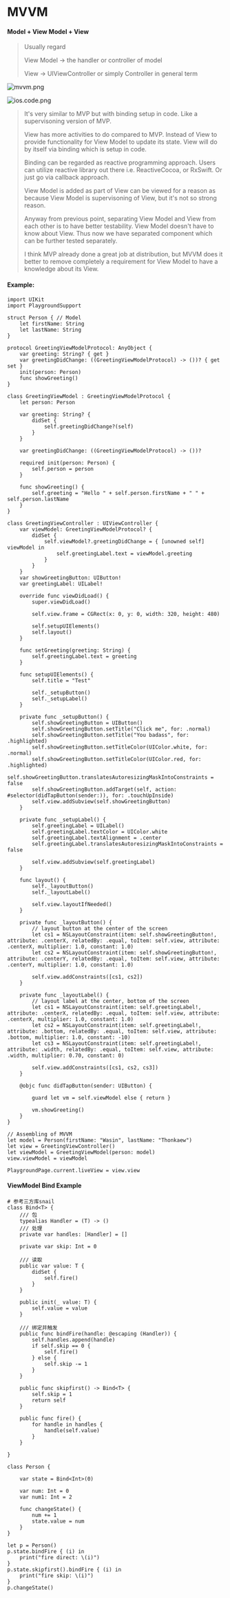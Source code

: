 # MVVM



#### Model + View Model + View

> Usually regard
>
> View Model -> the handler or controller of model
>
> View -> UIViewController or simply Controller in general term

![mvvm.png](https://github.com/ghostcrying/ThenNotes/blob/main/Assets/Construct/mvvm.png?raw=true)



![ios.code.png](https://github.com/ghostcrying/ThenNotes/blob/main/Assets/Construct/mvvm.code.png?raw=true)

> It's very similar to MVP but with binding setup in code. Like a supervisoning version of MVP.
>
> View has more activities to do compared to MVP. Instead of View to provide functionality for View Model to update its state. View will do by itself via binding which is setup in code.
>
> Binding can be regarded as reactive programming approach. Users can utilize reactive library out there i.e. ReactiveCocoa, or RxSwift. Or just go via callback approach.
>
> View Model is added as part of View can be viewed for a reason as because View Model is supervisoning of View, but it's not so strong reason.
>
> Anyway from previous point, separating View Model and View from each other is to have better testability. View Model doesn't have to know about View. Thus now we have separated component which can be further tested separately.
>
> I think MVP already done a great job at distribution, but MVVM does it better to remove completely a requirement for View Model to have a knowledge about its View.



#### Example:

```
import UIKit
import PlaygroundSupport

struct Person { // Model
    let firstName: String 
    let lastName: String
}

protocol GreetingViewModelProtocol: AnyObject {
    var greeting: String? { get }
    var greetingDidChange: ((GreetingViewModelProtocol) -> ())? { get set }
    init(person: Person)
    func showGreeting()
}

class GreetingViewModel : GreetingViewModelProtocol {
    let person: Person
    
    var greeting: String? {
        didSet {
            self.greetingDidChange?(self)
        }
    }
    
    var greetingDidChange: ((GreetingViewModelProtocol) -> ())?
    
    required init(person: Person) {
        self.person = person
    }
    
    func showGreeting() {
        self.greeting = "Hello " + self.person.firstName + " " + self.person.lastName
    }
}

class GreetingViewController : UIViewController {
    var viewModel: GreetingViewModelProtocol? {
        didSet {
            self.viewModel?.greetingDidChange = { [unowned self] viewModel in
                self.greetingLabel.text = viewModel.greeting
            }
        }
    }
    var showGreetingButton: UIButton!
    var greetingLabel: UILabel!
    
    override func viewDidLoad() {
        super.viewDidLoad()
        
        self.view.frame = CGRect(x: 0, y: 0, width: 320, height: 480)
        
        self.setupUIElements()
        self.layout()
    }
    
    func setGreeting(greeting: String) {
        self.greetingLabel.text = greeting
    }
    
    func setupUIElements() {
        self.title = "Test"
        
        self._setupButton()
        self._setupLabel()
    }
    
    private func _setupButton() {
        self.showGreetingButton = UIButton()
        self.showGreetingButton.setTitle("Click me", for: .normal)
        self.showGreetingButton.setTitle("You badass", for: .highlighted)
        self.showGreetingButton.setTitleColor(UIColor.white, for: .normal)
        self.showGreetingButton.setTitleColor(UIColor.red, for: .highlighted)
        self.showGreetingButton.translatesAutoresizingMaskIntoConstraints = false
        self.showGreetingButton.addTarget(self, action: #selector(didTapButton(sender:)), for: .touchUpInside)
        self.view.addSubview(self.showGreetingButton)
    }
    
    private func _setupLabel() {
        self.greetingLabel = UILabel()
        self.greetingLabel.textColor = UIColor.white
        self.greetingLabel.textAlignment = .center
        self.greetingLabel.translatesAutoresizingMaskIntoConstraints = false
        
        self.view.addSubview(self.greetingLabel)
    }
    
    func layout() {
        self._layoutButton()
        self._layoutLabel()
        
        self.view.layoutIfNeeded()
    }
    
    private func _layoutButton() {
        // layout button at the center of the screen
        let cs1 = NSLayoutConstraint(item: self.showGreetingButton!, attribute: .centerX, relatedBy: .equal, toItem: self.view, attribute: .centerX, multiplier: 1.0, constant: 1.0)
        let cs2 = NSLayoutConstraint(item: self.showGreetingButton!, attribute: .centerY, relatedBy: .equal, toItem: self.view, attribute: .centerY, multiplier: 1.0, constant: 1.0)
        
        self.view.addConstraints([cs1, cs2])
    }
    
    private func _layoutLabel() {
        // layout label at the center, bottom of the screen
        let cs1 = NSLayoutConstraint(item: self.greetingLabel!, attribute: .centerX, relatedBy: .equal, toItem: self.view, attribute: .centerX, multiplier: 1.0, constant: 1.0)
        let cs2 = NSLayoutConstraint(item: self.greetingLabel!, attribute: .bottom, relatedBy: .equal, toItem: self.view, attribute: .bottom, multiplier: 1.0, constant: -10)
        let cs3 = NSLayoutConstraint(item: self.greetingLabel!, attribute: .width, relatedBy: .equal, toItem: self.view, attribute: .width, multiplier: 0.70, constant: 0)
        
        self.view.addConstraints([cs1, cs2, cs3])
    }
    
    @objc func didTapButton(sender: UIButton) {
        
        guard let vm = self.viewModel else { return }
        
        vm.showGreeting()
    }
}

// Assembling of MVVM
let model = Person(firstName: "Wasin", lastName: "Thonkaew")
let view = GreetingViewController()
let viewModel = GreetingViewModel(person: model)
view.viewModel = viewModel

PlaygroundPage.current.liveView = view.view
```



#### ViewModel Bind Example

```
# 参考三方库snail
class Bind<T> {
    /// 包
    typealias Handler = (T) -> ()
    /// 处理
    private var handles: [Handler] = []
    
    private var skip: Int = 0
    
    /// 读取
    public var value: T {
        didSet {
            self.fire()
        }
    }
    
    public init(_ value: T) {
        self.value = value
    }
    
    /// 绑定并触发
    public func bindFire(handle: @escaping (Handler)) {
        self.handles.append(handle)
        if self.skip == 0 {
            self.fire()
        } else {
            self.skip -= 1
        }
    }
    
    public func skipfirst() -> Bind<T> {
        self.skip = 1
        return self
    }
    
    public func fire() {
        for handle in handles {
            handle(self.value)
        }
    }
    
}

class Person {
    
    var state = Bind<Int>(0)
    
    var num: Int = 0
    var num1: Int = 2
    
    func changeState() {
        num += 1
        state.value = num
    }
}

let p = Person()
p.state.bindFire { (i) in
    print("fire direct: \(i)")
}
p.state.skipfirst().bindFire { (i) in
    print("fire skip: \(i)")
}
p.changeState()
```

